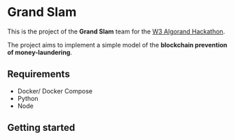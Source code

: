 # Grand Slam

This is the project of the **Grand Slam** team for the [W3 Algorand Hackathon](https://bc.elab.fon.bg.ac.rs/hackathon/).

The project aims to implement a simple model of the **blockchain prevention of money-laundering**.


## Requirements
- Docker/ Docker Compose
- Python 
- Node

## Getting started
